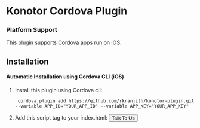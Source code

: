 # Konotor Cordova Plugin
### Platform Support

This plugin supports Cordova apps run on iOS.

## Installation
#### Automatic Installation using Cordova CLI (iOS)

1. Install this plugin using Cordova cli:

        cordova plugin add https://github.com/rkranjith/konotor-plugin.git --variable APP_ID="YOUR_APP_ID" --variable APP_KEY="YOUR_APP_KEY"
        
2. Add this script tag to your index.html:
        <input id="KonotorMenu" type="button" value="Talk To Us" onclick="konotor.launchKonotorScreen();"></input>
